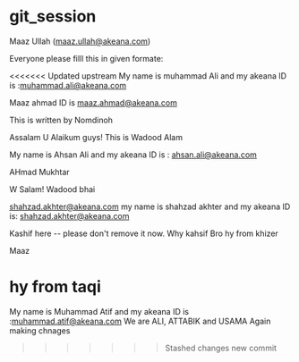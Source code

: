 # git_session

Maaz Ullah (maaz.ullah@akeana.com)


Everyone please filll this in given formate:


<<<<<<< Updated upstream
My name is muhammad Ali and my akeana ID is  :muhammad.ali@akeana.com


Maaz ahmad ID is maaz.ahmad@akeana.com

This is written by Nomdinoh


Assalam U Alaikum guys! This is Wadood Alam


 My name is Ahsan Ali and my akeana ID is : ahsan.ali@akeana.com


AHmad Mukhtar


W Salam! Wadood bhai

shahzad.akhter@akeana.com
my name is shahzad akhter and my akeana ID is: shahzad.akhter@akeana.com


Kashif here --  please don't remove it now.
Why kahsif Bro
hy from khizer

Maaz 





hy from taqi
=======
My name is Muhammad Atif and my akeana ID is  :muhammad.atif@akeana.com
We are ALI, ATTABIK and USAMA
Again making chnages
>>>>>>> Stashed changes
new commit